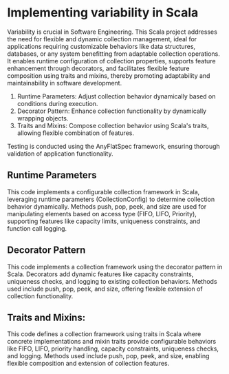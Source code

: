 # Implementing variability in Scala

Variability is crucial in Software Engineering. This Scala project addresses the need for flexible and dynamic collection management, ideal for applications requiring customizable behaviors like data structures, databases, or any system benefitting from adaptable collection operations. It enables runtime configuration of collection properties, supports feature enhancement through decorators, and facilitates flexible feature composition using traits and mixins, thereby promoting adaptability and maintainability in software development.

1. Runtime Parameters: Adjust collection behavior dynamically based on conditions during execution.
2. Decorator Pattern: Enhance collection functionality by dynamically wrapping objects.
3. Traits and Mixins: Compose collection behavior using Scala's traits, allowing flexible combination of features.

Testing is conducted using the AnyFlatSpec framework, ensuring thorough validation of application functionality.

## Runtime Parameters
This code implements a configurable collection framework in Scala, leveraging runtime parameters (CollectionConfig) to determine collection behavior dynamically. Methods push, pop, peek, and size are used for manipulating elements based on access type (FIFO, LIFO, Priority), supporting features like capacity limits, uniqueness constraints, and function call logging. 

## Decorator Pattern
This code implements a collection framework using the decorator pattern in Scala. Decorators add dynamic features like capacity constraints, uniqueness checks, and logging to existing collection behaviors. Methods used include push, pop, peek, and size, offering flexible extension of collection functionality.

## Traits and Mixins:
This code defines a collection framework using traits in Scala where concrete implementations and mixin traits provide configurable behaviors like FIFO, LIFO, priority handling, capacity constraints, uniqueness checks, and logging. Methods used include push, pop, peek, and size, enabling flexible composition and extension of collection features. 

